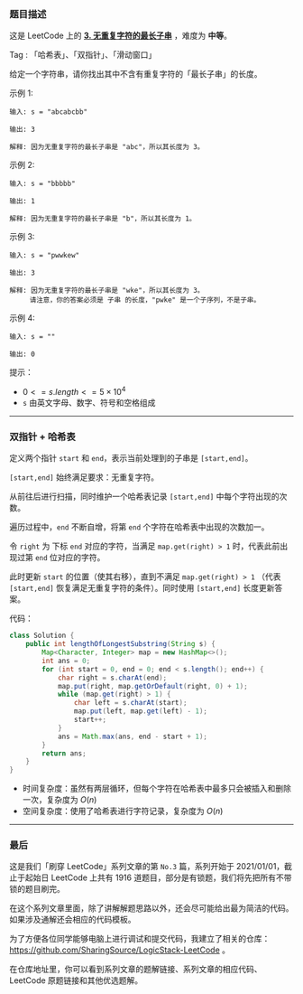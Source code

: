 ### 题目描述

这是 LeetCode 上的 **[3. 无重复字符的最长子串](https://leetcode-cn.com/problems/longest-substring-without-repeating-characters/solution/shua-chuan-lc-shuang-zhi-zhen-ha-xi-biao-q08m/)** ，难度为 **中等**。

Tag : 「哈希表」、「双指针」、「滑动窗口」



给定一个字符串，请你找出其中不含有重复字符的「最长子串」的长度。

示例 1:
```
输入: s = "abcabcbb"

输出: 3 

解释: 因为无重复字符的最长子串是 "abc"，所以其长度为 3。
```
示例 2:
```
输入: s = "bbbbb"

输出: 1

解释: 因为无重复字符的最长子串是 "b"，所以其长度为 1。
```
示例 3:
```
输入: s = "pwwkew"

输出: 3

解释: 因为无重复字符的最长子串是 "wke"，所以其长度为 3。
     请注意，你的答案必须是 子串 的长度，"pwke" 是一个子序列，不是子串。
```
示例 4:
```
输入: s = ""

输出: 0
```

提示：

* $0 <= s.length <= 5 \times 10^4$
* `s` 由英文字母、数字、符号和空格组成

---

### 双指针 + 哈希表

定义两个指针 `start` 和 `end`，表示当前处理到的子串是 `[start,end]`。

`[start,end]` 始终满足要求：无重复字符。

从前往后进行扫描，同时维护一个哈希表记录 `[start,end]` 中每个字符出现的次数。

遍历过程中，`end` 不断自增，将第 `end` 个字符在哈希表中出现的次数加一。

令 `right` 为 下标 `end` 对应的字符，当满足 `map.get(right) > 1` 时，代表此前出现过第 `end` 位对应的字符。

此时更新 `start` 的位置（使其右移），直到不满足 `map.get(right) > 1` （代表 `[start,end]` 恢复满足无重复字符的条件）。同时使用 `[start,end]` 长度更新答案。

代码：
```java
class Solution {
    public int lengthOfLongestSubstring(String s) {
        Map<Character, Integer> map = new HashMap<>();
        int ans = 0;
        for (int start = 0, end = 0; end < s.length(); end++) {
            char right = s.charAt(end);
            map.put(right, map.getOrDefault(right, 0) + 1);
            while (map.get(right) > 1) {
                char left = s.charAt(start);
                map.put(left, map.get(left) - 1);
                start++;
            }
            ans = Math.max(ans, end - start + 1);
        }
        return ans;
    }
}
```
* 时间复杂度：虽然有两层循环，但每个字符在哈希表中最多只会被插入和删除一次，复杂度为 $O(n)$
* 空间复杂度：使用了哈希表进行字符记录，复杂度为 $O(n)$

---

### 最后

这是我们「刷穿 LeetCode」系列文章的第 `No.3` 篇，系列开始于 2021/01/01，截止于起始日 LeetCode 上共有 1916 道题目，部分是有锁题，我们将先把所有不带锁的题目刷完。

在这个系列文章里面，除了讲解解题思路以外，还会尽可能给出最为简洁的代码。如果涉及通解还会相应的代码模板。

为了方便各位同学能够电脑上进行调试和提交代码，我建立了相关的仓库：https://github.com/SharingSource/LogicStack-LeetCode 。

在仓库地址里，你可以看到系列文章的题解链接、系列文章的相应代码、LeetCode 原题链接和其他优选题解。

